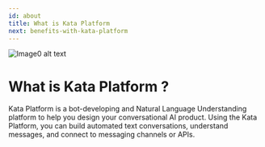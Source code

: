 ```yaml
---
id: about
title: What is Kata Platform
next: benefits-with-kata-platform
---
```


![Image0 alt text](/assets/images/products/kata-platform/image0.png)

# What is Kata Platform ?

Kata Platform is a bot-developing and Natural Language Understanding platform to help you design your conversational AI product. Using the Kata Platform, you can build automated text conversations, understand messages, and connect to messaging channels or APIs.
